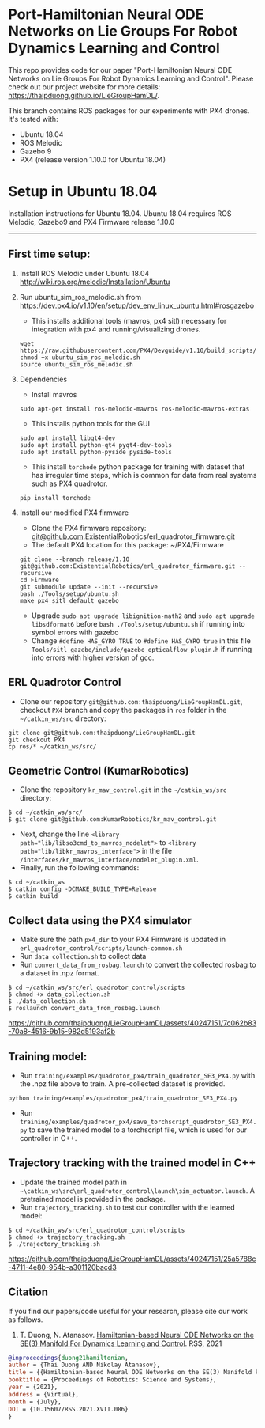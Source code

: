 # Port-Hamiltonian Neural ODE Networks on Lie Groups For Robot Dynamics Learning and Control
This repo provides code for our paper "Port-Hamiltonian Neural ODE Networks on Lie Groups For Robot Dynamics Learning and Control".
Please check out our project website for more details: https://thaipduong.github.io/LieGroupHamDL/.

This branch contains ROS packages for our experiments with PX4 drones. It's tested with:
- Ubuntu 18.04
- ROS Melodic
- Gazebo 9
- PX4 (release version 1.10.0 for Ubuntu 18.04)

# Setup in Ubuntu 18.04
Installation instructions for Ubuntu 18.04. Ubuntu 18.04 requires ROS Melodic, Gazebo9 and PX4 Firmware release 1.10.0
_________________________________________________________________


## First time setup:
1. Install ROS Melodic under Ubuntu 18.04 http://wiki.ros.org/melodic/Installation/Ubuntu
2. Run ubuntu_sim_ros_melodic.sh from https://dev.px4.io/v1.10/en/setup/dev_env_linux_ubuntu.html#rosgazebo
     - This installs additional tools (mavros, px4 sitl) necessary for integration with px4 and running/visualizing drones.
     ```
     wget https://raw.githubusercontent.com/PX4/Devguide/v1.10/build_scripts/ubuntu_sim_ros_melodic.sh
     chmod +x ubuntu_sim_ros_melodic.sh
     source ubuntu_sim_ros_melodic.sh
     ```
3. Dependencies
    - Install mavros
    ```dependencies
    sudo apt-get install ros-melodic-mavros ros-melodic-mavros-extras
    ```
    - This installs python tools for the GUI
    ```
    sudo apt install libqt4-dev
    sudo apt install python-qt4 pyqt4-dev-tools
    sudo apt install python-pyside pyside-tools
    ```

    - This install ```torchode``` python package for training with dataset that has irregular time steps, which is common for data from real systems such as PX4 quadrotor.
    ```
    pip install torchode
    ```
4. Install our modified PX4 firmware
    - Clone the PX4 firmware repository: git@github.com:ExistentialRobotics/erl_quadrotor_firmware.git
    - The default PX4 location for this package: ~/PX4/Firmware
    ```
    git clone --branch release/1.10 git@github.com:ExistentialRobotics/erl_quadrotor_firmware.git --recursive
    cd Firmware
    git submodule update --init --recursive
    bash ./Tools/setup/ubuntu.sh
    make px4_sitl_default gazebo
    ```
    - Upgrade ```sudo apt upgrade libignition-math2``` and ```sudo apt upgrade libsdformat6``` before ```bash ./Tools/setup/ubuntu.sh``` if running into symbol errors with gazebo
    - Change ```#define HAS_GYRO TRUE``` to ```#define HAS_GYRO true``` in this file ```Tools/sitl_gazebo/include/gazebo_opticalflow_plugin.h``` if running into errors with higher version of gcc.

## ERL Quadrotor Control 
* Clone our repository ```git@github.com:thaipduong/LieGroupHamDL.git```, checkout ```PX4``` branch and copy the packages in ```ros``` folder in the ```~/catkin_ws/src``` directory:

```angular2html
git clone git@github.com:thaipduong/LieGroupHamDL.git
git checkout PX4
cp ros/* ~/catkin_ws/src/
```


## Geometric Control (KumarRobotics)
* Clone the repository ```kr_mav_control.git``` in the ```~/catkin_ws/src``` directory: 

```
$ cd ~/catkin_ws/src/
$ git clone git@github.com:KumarRobotics/kr_mav_control.git
```

* Next, change the line ```<library path="lib/libso3cmd_to_mavros_nodelet">``` to ```<library path="lib/libkr_mavros_interface">``` in the file ```/interfaces/kr_mavros_interface/nodelet_plugin.xml```. 
* Finally, run the following commands:

```
$ cd ~/catkin_ws
$ catkin config -DCMAKE_BUILD_TYPE=Release
$ catkin build
```

## Collect data using the PX4 simulator 
* Make sure the path ```px4_dir``` to your PX4 Firmware is updated in ```erl_quadrotor_control/scripts/launch-common.sh```
* Run ```data_collection.sh``` to collect data
* Run ```convert_data_from_rosbag.launch``` to convert the collected rosbag to a dataset in .npz format.
```
$ cd ~/catkin_ws/src/erl_quadrotor_control/scripts
$ chmod +x data_collection.sh
$ ./data_collection.sh 
$ roslaunch convert_data_from_rosbag.launch
```


https://github.com/thaipduong/LieGroupHamDL/assets/40247151/7c062b83-70a8-4516-9b15-982d5193af2b



## Training model:
* Run ```training/examples/quadrotor_px4/train_quadrotor_SE3_PX4.py``` with the .npz file above to train. A pre-collected dataset is provided.
```
python training/examples/quadrotor_px4/train_quadrotor_SE3_PX4.py
```
* Run ```training/examples/quadrotor_px4/save_torchscript_quadrotor_SE3_PX4.py``` to save the trained model to a torchscript file, which is used for our controller in C++.

## Trajectory tracking with the trained model in C++
* Update the trained model path in ```~\catkin_ws\src\erl_quadrotor_control\launch\sim_actuator.launch```. A pretrained model is provided in the package.
* Run ```trajectory_tracking.sh``` to test our controller with the learned model:
```angular2html
$ cd ~/catkin_ws/src/erl_quadrotor_control/scripts
$ chmod +x trajectory_tracking.sh
$ ./trajectory_tracking.sh
```


https://github.com/thaipduong/LieGroupHamDL/assets/40247151/25a5788c-4711-4e80-954b-a301120bacd3


## Citation
If you find our papers/code useful for your research, please cite our work as follows.

1. T. Duong, N. Atanasov. [Hamiltonian-based Neural ODE Networks on the SE(3) Manifold For Dynamics Learning and Control](https://thaipduong.github.io/SE3HamDL/). RSS, 2021

 ```bibtex
@inproceedings{duong21hamiltonian,
author = {Thai Duong AND Nikolay Atanasov},
title = {{Hamiltonian-based Neural ODE Networks on the SE(3) Manifold For Dynamics Learning and Control}},
booktitle = {Proceedings of Robotics: Science and Systems},
year = {2021},
address = {Virtual},
month = {July},
DOI = {10.15607/RSS.2021.XVII.086} 
}
```

